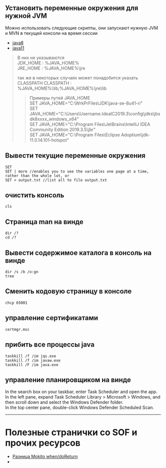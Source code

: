 ## Установить переменные окружения для нужной JVM
Можно использовать следующие скрипты, они запускают нужную JVM и MVN в текущей консоли на время сессии
- [java8](../scripts/set_env/java8_env.cmd)  
- [java11](../scripts/set_env/java11_env.cmd)
> В них не указываются  
> JDK_HOME  : %JAVA_HOME%  
> JRE_HOME  : %JAVA_HOME%\jre  
> 
> так же в некоторых случаях может понадобится указать CLASSPATH
> CLASSPATH : %JAVA_HOME%\lib;%JAVA_HOME%\jre\lib  
> > Примеры путей JAVA_HOME  
> > SET JAVA_HOME="C:\WrkPrFiles\JDK\java-se-8u41-ri"  
> > SET JAVA_HOME="C:\Users\Username\.IdeaIC2019.3\config\jdks\jbsdk8xxxx_windows_x64"  
> > SET JAVA_HOME="C:\Program Files\JetBrains\IntelliJ IDEA Community Edition 2019.3.5\jbr"  
> > SET JAVA_HOME="C:\Program Files\Eclipse Adoptium\jdk-11.0.14.101-hotspot"   

## Вывести текущие переменные окружения
````
SET
SET | more //enables you to see the variables one page at a time, rather than the whole lot, or
SET > output.txt //list all to file output.txt
````

## очистить консоль
````
cls
````

## Страница man на винде
````
dir /?
cd /?
````

## Вывести содержимое каталога в консоль на винде
````
dir /s /b /o:gn
tree 
````

## Сменить кодовую страницу в консоле
````
chcp 65001
````

## управление сертификатами
````
certmgr.msc
````

## прибить все процессы java
````
taskkill /f /im jqs.exe
taskkill /f /im javaw.exe
taskkill /F /im java.exe
````

## управление планировщиком на винде
In the search box on your taskbar, enter Task Scheduler and open the app.  
In the left pane, expand Task Scheduler Library > Microsoft > Windows, and then scroll down and select the Windows Defender folder.  
In the top center pane, double-click Windows Defender Scheduled Scan.  

--------------------------------------

# Полезные странички со SOF и прочих ресурсов
- [Разница Mokito when/doReturn](https://stackoverflow.com/a/29394497)
- 
